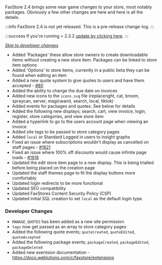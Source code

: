 FaxStore 2.4 brings some near game changes to your store, most notably packages. Obviously a few other changes are here and here is all the details.

:::info
FaxStore 2.4 is not yet released. This is a pre-release change-log.
:::

:::success
If you're running > 2.3.2 [update by clicking here](https://weblutions.com/my/controller).
:::

*[Skip to developer changes](#Developer-Changes)*


- Added 'Packages' these allow store owners to create downloadable items without creating a new store item. Packages can be linked to store item options
- Added 'Options' to store items, currently in a public beta they can be found when editing an item
- Added a new quote system to give quotes to users and have them accepted - [#80](https://bugs.weblutions.com/f/80)
- Added the ability to change the due date on invoices
- Added new icons to the `icons.svg` file (replaceright, cat, broom, spraycan, server, magicwand, search, local, tiktok)
- Added events for packages and quotes. See below for details
- Added the following new displays; search, cart, view invoice, login, register, store categories, and view store item
- Added a hyperlink to go to the users account page when viewing an invoice
- Added site tags to be passed to store category pages
- Added `local` or Standard Logged in users to insight graphs
- Fixed an issue where subscriptions wouldn't display as cancelled on staff pages - [#1821](https://bugs.weblutions.com/i/1821)
- Fixed an issue where 100% off discounts would cause infinite page loads - [#1818](https://bugs.weblutions.com/i/1818)
- Updated the edit store item page to a new display. This is being trialled before being placed on the creation page
- Updated the staff themes page to fit the display buttons more comfortably
- Updated login redirects to be more functional
- Updated SEO compatibility
- Updated FaxStores Content Security Policy (CSP)
- Updated initial SQL creation to set `local` as the default login type.

### Developer Changes
- `MANAGE_QUOTES` has been added as a new site permission
- `tags` now get passed as an array to store category pages
- Added the following quote events; `quoteCreated`, `quoteEdited`, `quoteAccepted`
- Added the following package events; `packageCreated`, `packageEdited`, `packageDeleted`
- Added new exentsion documentation - https://docs.weblutions.com/c/faxstore/extensions
